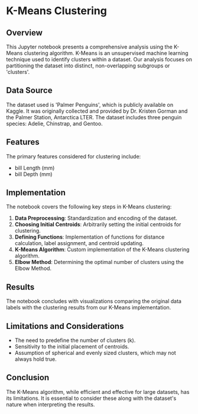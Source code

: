 # K-Means Clustering 

## Overview
This Jupyter notebook presents a comprehensive analysis using the K-Means clustering algorithm. K-Means is an unsupervised machine learning technique used to identify clusters within a dataset. Our analysis focuses on partitioning the dataset into distinct, non-overlapping subgroups or 'clusters'.

## Data Source
The dataset used is 'Palmer Penguins', which is publicly available on Kaggle. It was originally collected and provided by Dr. Kristen Gorman and the Palmer Station, Antarctica LTER. The dataset includes three penguin species: Adelie, Chinstrap, and Gentoo.

## Features
The primary features considered for clustering include:
- bill Length (mm)
- bill Depth (mm)

## Implementation
The notebook covers the following key steps in K-Means clustering:
1. **Data Preprocessing**: Standardization and encoding of the dataset.
2. **Choosing Initial Centroids**: Arbitrarily setting the initial centroids for clustering.
3. **Defining Functions**: Implementation of functions for distance calculation, label assignment, and centroid updating.
4. **K-Means Algorithm**: Custom implementation of the K-Means clustering algorithm.
5. **Elbow Method**: Determining the optimal number of clusters using the Elbow Method.

## Results
The notebook concludes with visualizations comparing the original data labels with the clustering results from our K-Means implementation.

## Limitations and Considerations
- The need to predefine the number of clusters (k).
- Sensitivity to the initial placement of centroids.
- Assumption of spherical and evenly sized clusters, which may not always hold true.

## Conclusion
The K-Means algorithm, while efficient and effective for large datasets, has its limitations. It is essential to consider these along with the dataset's nature when interpreting the results.
